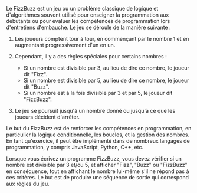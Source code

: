 Le FizzBuzz est un jeu ou un problème classique de logique et d'algorithmes souvent utilisé pour enseigner la programmation aux débutants ou pour évaluer les compétences de programmation lors d'entretiens d'embauche. Le jeu se déroule de la manière suivante :

1. Les joueurs comptent tour à tour, en commençant par le nombre 1 et en augmentant progressivement d'un en un.

2. Cependant, il y a des règles spéciales pour certains nombres :

   - Si un nombre est divisible par 3, au lieu de dire ce nombre, le joueur dit "Fizz".
   - Si un nombre est divisible par 5, au lieu de dire ce nombre, le joueur dit "Buzz".
   - Si un nombre est à la fois divisible par 3 et par 5, le joueur dit "FizzBuzz".

3. Le jeu se poursuit jusqu'à un nombre donné ou jusqu'à ce que les joueurs décident d'arrêter.

Le but du FizzBuzz est de renforcer les compétences en programmation, en particulier la logique conditionnelle, les boucles, et la gestion des nombres. En tant qu'exercice, il peut être implémenté dans de nombreux langages de programmation, y compris JavaScript, Python, C++, etc.

Lorsque vous écrivez un programme FizzBuzz, vous devez vérifier si un nombre est divisible par 3 et/ou 5, et afficher "Fizz", "Buzz" ou "FizzBuzz" en conséquence, tout en affichant le nombre lui-même s'il ne répond pas à ces critères. Le but est de produire une séquence de sortie qui correspond aux règles du jeu.
